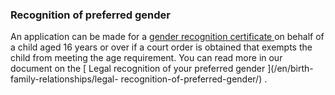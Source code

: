 ###  Recognition of preferred gender

An application can be made for a [ gender recognition certificate
](https://www.welfare.ie/en/Pages/GRC1.aspx) on behalf of a child aged 16
years or over if a court order is obtained that exempts the child from meeting
the age requirement. You can read more in our document on the [ Legal
recognition of your preferred gender ](/en/birth-family-relationships/legal-
recognition-of-preferred-gender/) .
